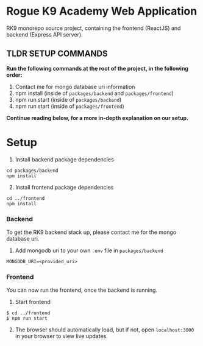 # Rogue K9 Academy Web Application

RK9 monorepo source project, containing the frontend (ReactJS) and backend (Express API server).

## TLDR SETUP COMMANDS
**Run the following commands at the root of the project, in the following order:**
1) Contact me for mongo database uri information
2) npm install (inside of `packages/backend` and `packages/frontend`)
3) npm run start (inside of `packages/backend`)
4) npm run start (inside of `packages/frontend`)

**Continue reading below, for a more in-depth explanation on our setup.**

# Setup
1) Install backend package dependencies
```
cd packages/backend
npm install
```
2) Install frontend package dependencies
```
cd ../frontend
npm install
```

### Backend 
To get the RK9 backend stack up, please contact me for the mongo database uri.

1) Add mongodb uri to your own `.env` file in `packages/backend`
```
MONGODB_URI=<provided_uri>
```

### Frontend
You can now run the frontend, once the backend is running.

1. Start frontend
```
$ cd ../frontend
$ npm run start
```

2. The browser should automatically load, but if not, open `localhost:3000` in your browser to view live updates.
